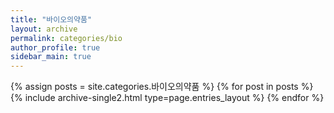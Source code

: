 ```yaml
---
title: "바이오의약품"
layout: archive
permalink: categories/bio
author_profile: true
sidebar_main: true
---
```



{% assign posts = site.categories.바이오의약품 %}
{% for post in posts %} {% include archive-single2.html type=page.entries_layout %} {% endfor %}
